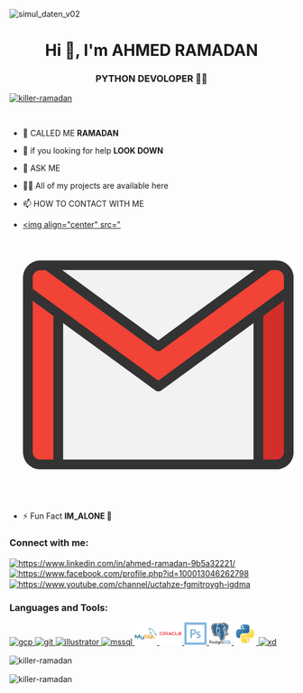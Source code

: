 ![simul_daten_v02](https://user-images.githubusercontent.com/90656786/209056492-dfa032e9-4c33-4b33-b7ea-3f971ee9ddf0.gif)
<h1 align="center">Hi 👋, I'm AHMED RAMADAN</h1>
<h3 align="center">PYTHON DEVOLOPER 🥳🥵</h3>

<p align="left"> <a href="https://github.com/ryo-ma/github-profile-trophy"><img src="https://github-profile-trophy.vercel.app/?username=killer-ramadan" alt="killer-ramadan" /></a> </p>

<p align="left"> <a href="https://twitter.com/" target="blank"><img src="https://img.shields.io/twitter/follow/?logo=twitter&style=for-the-badge" alt="" /></a> </p>

- 👯 CALLED ME **RAMADAN**

- 🤝 if you looking for help **LOOK DOWN**
  
- 💬 ASK ME

- 👨‍💻 All of my projects are available here

- 📫 HOW TO CONTACT WITH ME 
- <a href="https://mail.google.com/mail/u/0/#inbox" target="blank"><img align="center" src="<!-- icon666.com - MILLIONS vector ICONS FREE --><svg version="1.1" id="Layer_1" xmlns="http://www.w3.org/2000/svg" xmlns:xlink="http://www.w3.org/1999/xlink" x="0px" y="0px" viewBox="0 0 512 512" style="enable-background:new 0 0 512 512;" xml:space="preserve"><g><polygon style="fill:#F2F2F2;" points="445.244,159.1 445.244,444.019 66.756,444.019 66.756,159.1 256,297.033 "/><polygon style="fill:#F2F2F2;" points="466.067,67.981 256,221.091 45.933,67.981 256,67.981 "/></g><g><path style="fill:#F14336;" d="M66.756,159.1v284.919H32.459c-12.849,0-23.273-10.424-23.273-23.273V117.135L66.756,159.1z"/><path style="fill:#F14336;" d="M502.813,91.254v25.882L445.244,159.1L256,297.033L66.756,159.1L9.187,117.135V91.254 c0-12.849,10.424-23.273,23.273-23.273h13.474L256,221.091l210.067-153.11h13.461C492.39,67.981,502.813,78.405,502.813,91.254z"/></g><path style="fill:#D32E2A;" d="M502.813,117.135v303.611c0,12.849-10.424,23.273-23.285,23.273h-34.284V159.1L502.813,117.135z"/><path style="fill:#333333;" d="M479.528,58.794H32.459C14.561,58.794,0,73.356,0,91.254v329.493 c0,17.898,14.561,32.459,32.459,32.459h447.069c17.905,0,32.472-14.561,32.472-32.459V91.254 C512,73.356,497.434,58.794,479.528,58.794z M437.867,77.167L256,209.723L74.133,77.167H437.867z M18.373,420.746V135.2 l39.196,28.569v271.064h-25.11C24.692,434.833,18.373,428.513,18.373,420.746z M436.057,434.833H75.943V177.161L250.59,304.457 c1.611,1.175,3.511,1.763,5.41,1.763c1.9,0,3.8-0.588,5.41-1.763l174.647-127.297V434.833z M493.627,420.746 c0,7.767-6.324,14.086-14.098,14.086h-25.098V163.769l39.196-28.569V420.746z M493.627,112.464L256,285.665L18.373,112.464v-21.21 c0-7.767,6.319-14.086,14.086-14.086h10.481L250.59,228.515c1.612,1.175,3.51,1.763,5.41,1.763c1.9,0,3.798-0.588,5.41-1.763 L469.059,77.167h10.469c7.774,0,14.098,6.319,14.098,14.086V112.46.svg" alt="GMAIL" height="30" width="40" /></a>
- ⚡ Fun Fact **IM_ALONE 🙈**

<h3 align="left">Connect with me:</h3>
<p align="left">
<a href="https://www.linkedin.com/in/ahmed-ramadan-9b5a32221/" target="blank"><img align="center" src="https://raw.githubusercontent.com/rahuldkjain/github-profile-readme-generator/master/src/images/icons/Social/linked-in-alt.svg" alt="https://www.linkedin.com/in/ahmed-ramadan-9b5a32221/" height="30" width="40" /></a>
<a href="https://www.facebook.com/profile.php?id=100013046262798" target="blank"><img align="center" src="https://raw.githubusercontent.com/rahuldkjain/github-profile-readme-generator/master/src/images/icons/Social/facebook.svg" alt="https://www.facebook.com/profile.php?id=100013046262798" height="30" width="40" /></a>
<a href="https://www.youtube.com/channel/UCtahze-fgmITrOygH-iGDmA" target="blank"><img align="center" src="https://raw.githubusercontent.com/rahuldkjain/github-profile-readme-generator/master/src/images/icons/Social/youtube.svg" alt="https://www.youtube.com/channel/uctahze-fgmitroygh-igdma" height="30" width="40" /></a>
</p>

<h3 align="left">Languages and Tools:</h3>
<p align="left"> <a href="https://cloud.google.com" target="_blank" rel="noreferrer"> <img src="https://www.vectorlogo.zone/logos/google_cloud/google_cloud-icon.svg" alt="gcp" width="40" height="40"/> </a> <a href="https://git-scm.com/" target="_blank" rel="noreferrer"> <img src="https://www.vectorlogo.zone/logos/git-scm/git-scm-icon.svg" alt="git" width="40" height="40"/> </a> <a href="https://www.adobe.com/in/products/illustrator.html" target="_blank" rel="noreferrer"> <img src="https://www.vectorlogo.zone/logos/adobe_illustrator/adobe_illustrator-icon.svg" alt="illustrator" width="40" height="40"/> </a> <a href="https://www.microsoft.com/en-us/sql-server" target="_blank" rel="noreferrer"> <img src="https://www.svgrepo.com/show/303229/microsoft-sql-server-logo.svg" alt="mssql" width="40" height="40"/> </a> <a href="https://www.mysql.com/" target="_blank" rel="noreferrer"> <img src="https://raw.githubusercontent.com/devicons/devicon/master/icons/mysql/mysql-original-wordmark.svg" alt="mysql" width="40" height="40"/> </a> <a href="https://www.oracle.com/" target="_blank" rel="noreferrer"> <img src="https://raw.githubusercontent.com/devicons/devicon/master/icons/oracle/oracle-original.svg" alt="oracle" width="40" height="40"/> </a> <a href="https://www.photoshop.com/en" target="_blank" rel="noreferrer"> <img src="https://raw.githubusercontent.com/devicons/devicon/master/icons/photoshop/photoshop-line.svg" alt="photoshop" width="40" height="40"/> </a> <a href="https://www.postgresql.org" target="_blank" rel="noreferrer"> <img src="https://raw.githubusercontent.com/devicons/devicon/master/icons/postgresql/postgresql-original-wordmark.svg" alt="postgresql" width="40" height="40"/> </a> <a href="https://www.python.org" target="_blank" rel="noreferrer"> <img src="https://raw.githubusercontent.com/devicons/devicon/master/icons/python/python-original.svg" alt="python" width="40" height="40"/> </a> <a href="https://www.adobe.com/products/xd.html" target="_blank" rel="noreferrer"> <img src="https://cdn.worldvectorlogo.com/logos/adobe-xd.svg" alt="xd" width="40" height="40"/> </a> </p>

<p><img align="center" src="https://github-readme-stats.vercel.app/api/top-langs?username=killer-ramadan&show_icons=true&locale=en&layout=compact" alt="killer-ramadan" /></p>

<p><img align="center" src="https://github-readme-streak-stats.herokuapp.com/?user=killer-ramadan&" alt="killer-ramadan" /></p>

